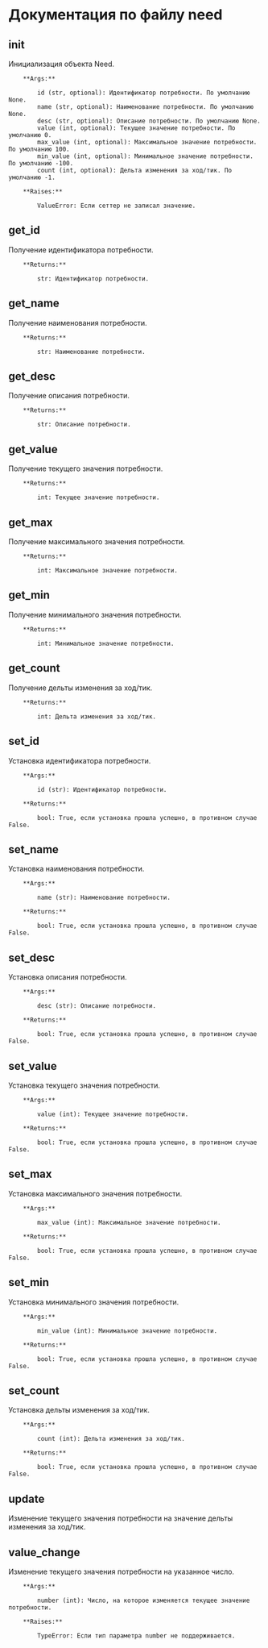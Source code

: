 # Документация по файлу need

## __init__
Инициализация объекта Need.

        **Args:**

            id (str, optional): Идентификатор потребности. По умолчанию None.
            name (str, optional): Наименование потребности. По умолчанию None.
            desc (str, optional): Описание потребности. По умолчанию None.
            value (int, optional): Текущее значение потребности. По умолчанию 0.
            max_value (int, optional): Максимальное значение потребности. По умолчанию 100.
            min_value (int, optional): Минимальное значение потребности. По умолчанию -100.
            count (int, optional): Дельта изменения за ход/тик. По умолчанию -1.

        **Raises:**

            ValueError: Если сеттер не записал значение.

## get_id
Получение идентификатора потребности.

        **Returns:**

            str: Идентификатор потребности.

## get_name
Получение наименования потребности.

        **Returns:**

            str: Наименование потребности.

## get_desc
Получение описания потребности.

        **Returns:**

            str: Описание потребности.

## get_value
Получение текущего значения потребности.

        **Returns:**

            int: Текущее значение потребности.

## get_max
Получение максимального значения потребности.

        **Returns:**

            int: Максимальное значение потребности.

## get_min
Получение минимального значения потребности.

        **Returns:**

            int: Минимальное значение потребности.

## get_count
Получение дельты изменения за ход/тик.

        **Returns:**

            int: Дельта изменения за ход/тик.

## set_id
Установка идентификатора потребности.

        **Args:**

            id (str): Идентификатор потребности.

        **Returns:**

            bool: True, если установка прошла успешно, в противном случае False.

## set_name
Установка наименования потребности.

        **Args:**

            name (str): Наименование потребности.

        **Returns:**

            bool: True, если установка прошла успешно, в противном случае False.

## set_desc
Установка описания потребности.

        **Args:**

            desc (str): Описание потребности.

        **Returns:**

            bool: True, если установка прошла успешно, в противном случае False.

## set_value
Установка текущего значения потребности.

        **Args:**

            value (int): Текущее значение потребности.

        **Returns:**

            bool: True, если установка прошла успешно, в противном случае False.

## set_max
Установка максимального значения потребности.

        **Args:**

            max_value (int): Максимальное значение потребности.

        **Returns:**

            bool: True, если установка прошла успешно, в противном случае False.

## set_min
Установка минимального значения потребности.

        **Args:**

            min_value (int): Минимальное значение потребности.

        **Returns:**

            bool: True, если установка прошла успешно, в противном случае False.

## set_count
Установка дельты изменения за ход/тик.

        **Args:**

            count (int): Дельта изменения за ход/тик.

        **Returns:**

            bool: True, если установка прошла успешно, в противном случае False.

## update
Изменение текущего значения потребности на значение дельты изменения за ход/тик.

## value_change
Изменение текущего значения потребности на указанное число.

        **Args:**

            number (int): Число, на которое изменяется текущее значение потребности.

        **Raises:**

            TypeError: Если тип параметра number не поддерживается.

